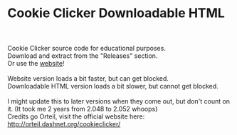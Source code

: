 # Cookie Clicker Downloadable HTML
<br><br>
Cookie Clicker source code for educational purposes. <br>
Download and extract from the "Releases" section.<br>
Or use the <a target="_blank" href="https://sushi8756.github.io/Cookie-Clicker-Source-Code/">website</a>!<br><br>
Website version loads a bit faster, but can get blocked.<br>
Downloadable HTML version loads a bit slower, but cannot get blocked.<br><br>
I might update this to later versions when they come out, but don't count on it. (It took me 2 years from 2.048 to 2.052 whoops)<br>
Credits go Orteil, visit the official website here: http://orteil.dashnet.org/cookieclicker/
<br><br>
